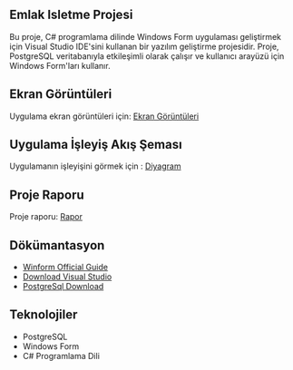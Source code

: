 ## Emlak Isletme Projesi
 Bu proje, C# programlama dilinde Windows Form uygulaması geliştirmek için Visual Studio IDE'sini kullanan bir yazılım geliştirme projesidir. Proje, PostgreSQL veritabanıyla etkileşimli olarak çalışır ve kullanıcı arayüzü için Windows Form'ları kullanır. 

 ## Ekran Görüntüleri
 Uygulama ekran görüntüleri için: [Ekran Görüntüleri](https://github.com/gayearmut/EmlakIsletmeProjesi/tree/main/Proje%20Ekran%20G%C3%B6r%C3%BCnt%C3%BCleri)

## Uygulama İşleyiş Akış Şeması
Uygulamanın işleyişini görmek için :
[Diyagram](https://github.com/gayearmut/EmlakIsletmeProjesi/blob/main/%C4%B0%C5%9Fletme%20%C4%B0%C5%9Fleyi%C5%9F%20Ak%C4%B1%C5%9F%20%C5%9Eemas%C4%B1.png)

## Proje Raporu
Proje raporu: [Rapor](https://github.com/gayearmut/EmlakIsletmeProjesi/blob/main/Gaye%20Armut%20Proje%20Raporu.pdf)
## Dökümantasyon 
- [Winform Official Guide]( https://learn.microsoft.com/en-us/dotnet/desktop/winforms/get-started/create-app-visual-studio?view=netdesktop-8.0)
- [Download Visual Studio](https://visualstudio.microsoft.com/tr/downloads/?utm_medium=microsoft&utm_source=learn.microsoft.com&utm_campaign=inline+link&utm_content=download+vs2022+desktopguide+winforms)
- [PostgreSql Download]( https://www.postgresql.org/download/)


## Teknolojiler

- PostgreSQL
- Windows Form
- C# Programlama Dili
